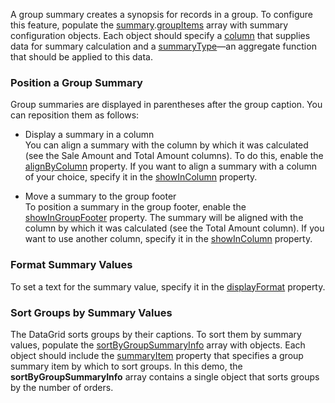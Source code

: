A group summary creates a synopsis for records in a group. To configure this feature, populate the [summary](/Documentation/ApiReference/UI_Components/dxDataGrid/Configuration/summary/).[groupItems](/Documentation/ApiReference/UI_Components/dxDataGrid/Configuration/summary/groupItems/) array with summary configuration objects. Each object should specify a [column](/Documentation/ApiReference/UI_Components/dxDataGrid/Configuration/summary/totalItems/#column) that supplies data for summary calculation and a [summaryType](/Documentation/ApiReference/UI_Components/dxDataGrid/Configuration/summary/totalItems/#summaryType)&mdash;an aggregate function that should be applied to this data.

### Position a Group Summary

Group summaries are displayed in parentheses after the group caption. You can reposition them as follows:


* Display a summary in a column          
You can align a summary with the column by which it was calculated (see the Sale Amount and Total Amount columns). To do this, enable the [alignByColumn](/Documentation/ApiReference/UI_Components/dxDataGrid/Configuration/summary/groupItems/#alignByColumn) property. If you want to align a summary with a column of your choice, specify it in the [showInColumn](/Documentation/ApiReference/UI_Components/dxDataGrid/Configuration/summary/groupItems/#showInColumn) property.

* Move a summary to the group footer       
To position a summary in the group footer, enable the [showInGroupFooter](/Documentation/ApiReference/UI_Components/dxDataGrid/Configuration/summary/groupItems/#showInGroupFooter) property. The summary will be aligned with the column by which it was calculated (see the Total Amount column). If you want to use another column, specify it in the [showInColumn](/Documentation/ApiReference/UI_Components/dxDataGrid/Configuration/summary/groupItems/#showInColumn) property.

### Format Summary Values
To set a text for the summary value, specify it in the [displayFormat](/Documentation/ApiReference/UI_Components/dxDataGrid/Configuration/summary/groupItems/#displayFormat) property.

### Sort Groups by Summary Values
The DataGrid sorts groups by their captions. To sort them by summary values, populate the [sortByGroupSummaryInfo](/Documentation/ApiReference/UI_Components/dxDataGrid/Configuration/sortByGroupSummaryInfo/) array with objects. Each object should include the [summaryItem](/Documentation/ApiReference/UI_Components/dxDataGrid/Configuration/sortByGroupSummaryInfo/#summaryItem) property that specifies a group summary item by which to sort groups. In this demo, the **sortByGroupSummaryInfo** array contains a single object that sorts groups by the number of orders.
